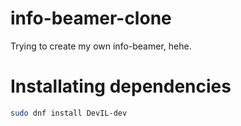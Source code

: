 # info-beamer-clone
Trying to create my own info-beamer, hehe.

# Installating dependencies
```bash
sudo dnf install DevIL-dev
```